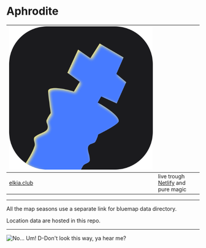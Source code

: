 # Aphrodite
| ![Elkia Logo](public/img/icons/icon.svg) |                                                                                  |
|------------------------------------------|----------------------------------------------------------------------------------|
| [elkia.club](https://elkia.club)         | live trough [Netlify](https://app.netlify.com/sites/elkia/deploys) and pure magic |

____
All the map seasons use a separate link for bluemap data directory.

Location data are hosted in this repo.
___
![No... Um! D-Don't look this way, ya hear me?](https://c.tenor.com/qJijUT2b180AAAAC/neko-akashic.gif)
